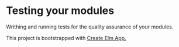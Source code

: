 # Testing your modules

Writhing and running tests for the quality assurance of your modules.

This project is bootstrapped with [Create Elm App.](https://github.com/halfzebra/create-elm-app)
